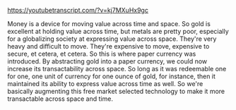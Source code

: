 https://youtubetranscript.com/?v=kj7MXuHx9gc

 Money is a device for moving value across time and space. So gold is excellent at holding value across time, but metals are pretty poor, especially for a globalizing society at expressing value across space. They're very heavy and difficult to move. They're expensive to move, expensive to secure, et cetera, et cetera. So this is where paper currency was introduced. By abstracting gold into a paper currency, we could now increase its transactability across space. So long as it was redeemable one for one, one unit of currency for one ounce of gold, for instance, then it maintained its ability to express value across time as well. So we're basically augmenting this free market selected technology to make it more transactable across space and time.